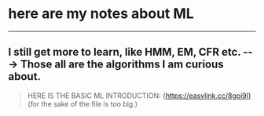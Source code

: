 # here are my notes about ML
---
## I still get more to learn, like HMM, EM, CFR etc. ---> Those all are the algorithms I am curious about.


> HERE IS THE BASIC ML INTRODUCTION: {https://easylink.cc/8goi9l} (for the sake of the file is too big.)
